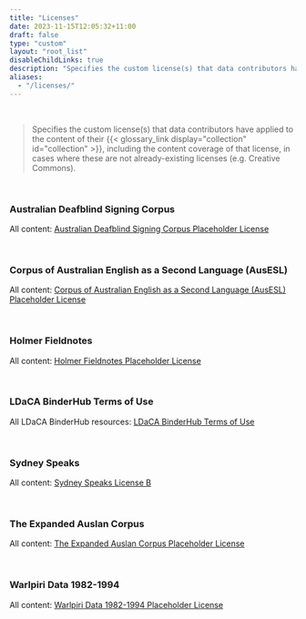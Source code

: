```yaml
---
title: "Licenses"
date: 2023-11-15T12:05:32+11:00
draft: false
type: "custom"
layout: "root_list"
disableChildLinks: true
description: "Specifies the custom license(s) that data contributors have applied to the content of their collection, including the content coverage of that license, in cases where these are not already-existing licenses (e.g. Creative Commons)."
aliases:
  - "/licenses/"
---
```


<br>

> Specifies the custom license(s) that data contributors have applied to the content of their {{< glossary_link display="collection" id="collection" >}}, including the content coverage of that license, in cases where these are not already-existing licenses (e.g. Creative Commons).

<br>

<!-- ### A Corpus of Oz Early English (COOEE)

All content: [Attribution 4.0 International (CC BY 4.0)](https://creativecommons.org/licenses/by/4.0/)

<br>

### AustLit

All content: [Attribution 4.0 International (CC BY 4.0)](https://creativecommons.org/licenses/by/4.0/)

<br>

### Australian Corpus of English

All content: [Attribution 4.0 International (CC BY 4.0)](https://creativecommons.org/licenses/by/4.0/)

<br> -->

### Australian Deafblind Signing Corpus

All content: [Australian Deafblind Signing Corpus Placeholder License](australian-deafblind-signing-corpus/placeholder/all/v1/)

<br>

<!--### Australian Radio Talkback

All content: [Attribution 4.0 International (CC BY 4.0)](https://creativecommons.org/licenses/by/4.0/)

<br>

### Braided Channels

All content: [Attribution-NoDerivatives 3.0 Australia (CC BY-ND 3.0 AU)](https://creativecommons.org/licenses/by-nd/3.0/au/)

<br> -->

### Corpus of Australian English as a Second Language (AusESL)

All content: [Corpus of Australian English as a Second Language (AusESL) Placeholder License](ausesl/placeholder/all/v1/)

<br>

### Holmer Fieldnotes

All content: [Holmer Fieldnotes Placeholder License](holmer-fieldnotes/placeholder/all/v1/)

<br>

<!-- ### International Corpus of English (ICE-AUS)

All content: [Attribution 4.0 International (CC BY 4.0)](https://creativecommons.org/licenses/by/4.0/)

<br> -->

### LDaCA BinderHub Terms of Use

All LDaCA BinderHub resources: [LDaCA BinderHub Terms of Use](ldaca-binderhub/all/v0.0.6/)

<br>

### Sydney Speaks

All content: [Sydney Speaks License B](sydney-speaks/license-b/all/v1/)

<br>

### The Expanded Auslan Corpus

All content: [The Expanded Auslan Corpus Placeholder License](the-expanded-auslan-corpus/placeholder/all/v1/)

<br>

<!--### The La Trobe Corpus of Spoken Australian English

All content: [Attribution-NonCommercial 4.0 International (CC BY-NC 4.0)](https://creativecommons.org/licenses/by-nc/4.0/)

<br>

### The speech of Australian adolescents: research data and recordings collected by A.G. Mitchell and Arthur Delbridge in 1959 and 1960

All content: [Attribution-NonCommercial 4.0 International (CC BY-NC 4.0)](https://creativecommons.org/licenses/by-nc/4.0/)

<br> -->

### Warlpiri Data 1982-1994

All content: [Warlpiri Data 1982-1994 Placeholder License](../licenses/warlpiri-data-1982-1994/placeholder/all/v1/)

<br>
